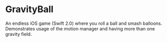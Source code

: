 # GravityBall
An endless iOS game (Swift 2.0) where you roll a ball and smash balloons. Demonstrates usage of the motion manager and having more than one gravity field.
